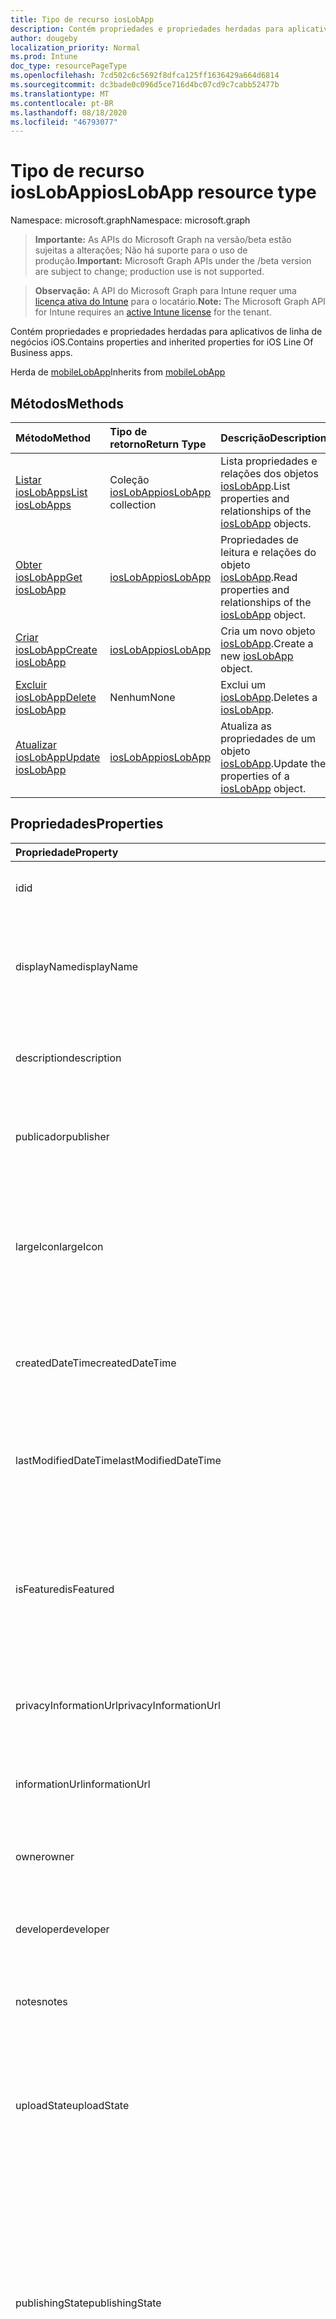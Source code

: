 ```yaml
---
title: Tipo de recurso iosLobApp
description: Contém propriedades e propriedades herdadas para aplicativos de linha de negócios iOS.
author: dougeby
localization_priority: Normal
ms.prod: Intune
doc_type: resourcePageType
ms.openlocfilehash: 7cd502c6c5692f8dfca125ff1636429a664d6814
ms.sourcegitcommit: dc3bade0c096d5ce716d4bc07cd9c7cabb52477b
ms.translationtype: MT
ms.contentlocale: pt-BR
ms.lasthandoff: 08/18/2020
ms.locfileid: "46793077"
---
```

# <a name="ioslobapp-resource-type"></a><span data-ttu-id="0b29c-103">Tipo de recurso iosLobApp</span><span class="sxs-lookup"><span data-stu-id="0b29c-103">iosLobApp resource type</span></span>

<span data-ttu-id="0b29c-104">Namespace: microsoft.graph</span><span class="sxs-lookup"><span data-stu-id="0b29c-104">Namespace: microsoft.graph</span></span>

> <span data-ttu-id="0b29c-105">**Importante:** As APIs do Microsoft Graph na versão/beta estão sujeitas a alterações; Não há suporte para o uso de produção.</span><span class="sxs-lookup"><span data-stu-id="0b29c-105">**Important:** Microsoft Graph APIs under the /beta version are subject to change; production use is not supported.</span></span>

> <span data-ttu-id="0b29c-106">**Observação:** A API do Microsoft Graph para Intune requer uma [licença ativa do Intune](https://go.microsoft.com/fwlink/?linkid=839381) para o locatário.</span><span class="sxs-lookup"><span data-stu-id="0b29c-106">**Note:** The Microsoft Graph API for Intune requires an [active Intune license](https://go.microsoft.com/fwlink/?linkid=839381) for the tenant.</span></span>

<span data-ttu-id="0b29c-107">Contém propriedades e propriedades herdadas para aplicativos de linha de negócios iOS.</span><span class="sxs-lookup"><span data-stu-id="0b29c-107">Contains properties and inherited properties for iOS Line Of Business apps.</span></span>


<span data-ttu-id="0b29c-108">Herda de [mobileLobApp](../resources/intune-apps-mobilelobapp.md)</span><span class="sxs-lookup"><span data-stu-id="0b29c-108">Inherits from [mobileLobApp](../resources/intune-apps-mobilelobapp.md)</span></span>

## <a name="methods"></a><span data-ttu-id="0b29c-109">Métodos</span><span class="sxs-lookup"><span data-stu-id="0b29c-109">Methods</span></span>
|<span data-ttu-id="0b29c-110">Método</span><span class="sxs-lookup"><span data-stu-id="0b29c-110">Method</span></span>|<span data-ttu-id="0b29c-111">Tipo de retorno</span><span class="sxs-lookup"><span data-stu-id="0b29c-111">Return Type</span></span>|<span data-ttu-id="0b29c-112">Descrição</span><span class="sxs-lookup"><span data-stu-id="0b29c-112">Description</span></span>|
|:---|:---|:---|
|[<span data-ttu-id="0b29c-113">Listar iosLobApps</span><span class="sxs-lookup"><span data-stu-id="0b29c-113">List iosLobApps</span></span>](../api/intune-apps-ioslobapp-list.md)|<span data-ttu-id="0b29c-114">Coleção [iosLobApp](../resources/intune-apps-ioslobapp.md)</span><span class="sxs-lookup"><span data-stu-id="0b29c-114">[iosLobApp](../resources/intune-apps-ioslobapp.md) collection</span></span>|<span data-ttu-id="0b29c-115">Lista propriedades e relações dos objetos [iosLobApp](../resources/intune-apps-ioslobapp.md).</span><span class="sxs-lookup"><span data-stu-id="0b29c-115">List properties and relationships of the [iosLobApp](../resources/intune-apps-ioslobapp.md) objects.</span></span>|
|[<span data-ttu-id="0b29c-116">Obter iosLobApp</span><span class="sxs-lookup"><span data-stu-id="0b29c-116">Get iosLobApp</span></span>](../api/intune-apps-ioslobapp-get.md)|[<span data-ttu-id="0b29c-117">iosLobApp</span><span class="sxs-lookup"><span data-stu-id="0b29c-117">iosLobApp</span></span>](../resources/intune-apps-ioslobapp.md)|<span data-ttu-id="0b29c-118">Propriedades de leitura e relações do objeto [iosLobApp](../resources/intune-apps-ioslobapp.md).</span><span class="sxs-lookup"><span data-stu-id="0b29c-118">Read properties and relationships of the [iosLobApp](../resources/intune-apps-ioslobapp.md) object.</span></span>|
|[<span data-ttu-id="0b29c-119">Criar iosLobApp</span><span class="sxs-lookup"><span data-stu-id="0b29c-119">Create iosLobApp</span></span>](../api/intune-apps-ioslobapp-create.md)|[<span data-ttu-id="0b29c-120">iosLobApp</span><span class="sxs-lookup"><span data-stu-id="0b29c-120">iosLobApp</span></span>](../resources/intune-apps-ioslobapp.md)|<span data-ttu-id="0b29c-121">Cria um novo objeto [iosLobApp](../resources/intune-apps-ioslobapp.md).</span><span class="sxs-lookup"><span data-stu-id="0b29c-121">Create a new [iosLobApp](../resources/intune-apps-ioslobapp.md) object.</span></span>|
|[<span data-ttu-id="0b29c-122">Excluir iosLobApp</span><span class="sxs-lookup"><span data-stu-id="0b29c-122">Delete iosLobApp</span></span>](../api/intune-apps-ioslobapp-delete.md)|<span data-ttu-id="0b29c-123">Nenhum</span><span class="sxs-lookup"><span data-stu-id="0b29c-123">None</span></span>|<span data-ttu-id="0b29c-124">Exclui um [iosLobApp](../resources/intune-apps-ioslobapp.md).</span><span class="sxs-lookup"><span data-stu-id="0b29c-124">Deletes a [iosLobApp](../resources/intune-apps-ioslobapp.md).</span></span>|
|[<span data-ttu-id="0b29c-125">Atualizar iosLobApp</span><span class="sxs-lookup"><span data-stu-id="0b29c-125">Update iosLobApp</span></span>](../api/intune-apps-ioslobapp-update.md)|[<span data-ttu-id="0b29c-126">iosLobApp</span><span class="sxs-lookup"><span data-stu-id="0b29c-126">iosLobApp</span></span>](../resources/intune-apps-ioslobapp.md)|<span data-ttu-id="0b29c-127">Atualiza as propriedades de um objeto [iosLobApp](../resources/intune-apps-ioslobapp.md).</span><span class="sxs-lookup"><span data-stu-id="0b29c-127">Update the properties of a [iosLobApp](../resources/intune-apps-ioslobapp.md) object.</span></span>|

## <a name="properties"></a><span data-ttu-id="0b29c-128">Propriedades</span><span class="sxs-lookup"><span data-stu-id="0b29c-128">Properties</span></span>
|<span data-ttu-id="0b29c-129">Propriedade</span><span class="sxs-lookup"><span data-stu-id="0b29c-129">Property</span></span>|<span data-ttu-id="0b29c-130">Tipo</span><span class="sxs-lookup"><span data-stu-id="0b29c-130">Type</span></span>|<span data-ttu-id="0b29c-131">Descrição</span><span class="sxs-lookup"><span data-stu-id="0b29c-131">Description</span></span>|
|:---|:---|:---|
|<span data-ttu-id="0b29c-132">id</span><span class="sxs-lookup"><span data-stu-id="0b29c-132">id</span></span>|<span data-ttu-id="0b29c-133">String</span><span class="sxs-lookup"><span data-stu-id="0b29c-133">String</span></span>|<span data-ttu-id="0b29c-134">Chave da entidade.</span><span class="sxs-lookup"><span data-stu-id="0b29c-134">Key of the entity.</span></span> <span data-ttu-id="0b29c-135">Herdado de [mobileApp](../resources/intune-shared-mobileapp.md)</span><span class="sxs-lookup"><span data-stu-id="0b29c-135">Inherited from [mobileApp](../resources/intune-shared-mobileapp.md)</span></span>|
|<span data-ttu-id="0b29c-136">displayName</span><span class="sxs-lookup"><span data-stu-id="0b29c-136">displayName</span></span>|<span data-ttu-id="0b29c-137">String</span><span class="sxs-lookup"><span data-stu-id="0b29c-137">String</span></span>|<span data-ttu-id="0b29c-138">O título do aplicativo importado ou definido pelo administrador.</span><span class="sxs-lookup"><span data-stu-id="0b29c-138">The admin provided or imported title of the app.</span></span> <span data-ttu-id="0b29c-139">Herdado de [mobileApp](../resources/intune-shared-mobileapp.md)</span><span class="sxs-lookup"><span data-stu-id="0b29c-139">Inherited from [mobileApp](../resources/intune-shared-mobileapp.md)</span></span>|
|<span data-ttu-id="0b29c-140">description</span><span class="sxs-lookup"><span data-stu-id="0b29c-140">description</span></span>|<span data-ttu-id="0b29c-141">String</span><span class="sxs-lookup"><span data-stu-id="0b29c-141">String</span></span>|<span data-ttu-id="0b29c-142">A descrição do aplicativo.</span><span class="sxs-lookup"><span data-stu-id="0b29c-142">The description of the app.</span></span> <span data-ttu-id="0b29c-143">Herdado de [mobileApp](../resources/intune-shared-mobileapp.md)</span><span class="sxs-lookup"><span data-stu-id="0b29c-143">Inherited from [mobileApp](../resources/intune-shared-mobileapp.md)</span></span>|
|<span data-ttu-id="0b29c-144">publicador</span><span class="sxs-lookup"><span data-stu-id="0b29c-144">publisher</span></span>|<span data-ttu-id="0b29c-145">String</span><span class="sxs-lookup"><span data-stu-id="0b29c-145">String</span></span>|<span data-ttu-id="0b29c-146">O publicador do aplicativo.</span><span class="sxs-lookup"><span data-stu-id="0b29c-146">The publisher of the app.</span></span> <span data-ttu-id="0b29c-147">Herdado de [mobileApp](../resources/intune-shared-mobileapp.md)</span><span class="sxs-lookup"><span data-stu-id="0b29c-147">Inherited from [mobileApp](../resources/intune-shared-mobileapp.md)</span></span>|
|<span data-ttu-id="0b29c-148">largeIcon</span><span class="sxs-lookup"><span data-stu-id="0b29c-148">largeIcon</span></span>|[<span data-ttu-id="0b29c-149">mimeContent</span><span class="sxs-lookup"><span data-stu-id="0b29c-149">mimeContent</span></span>](../resources/intune-shared-mimecontent.md)|<span data-ttu-id="0b29c-150">O ícone grande, a ser exibido nos detalhes do aplicativo e usado para o carregamento do ícone.</span><span class="sxs-lookup"><span data-stu-id="0b29c-150">The large icon, to be displayed in the app details and used for upload of the icon.</span></span> <span data-ttu-id="0b29c-151">Herdado de [mobileApp](../resources/intune-shared-mobileapp.md)</span><span class="sxs-lookup"><span data-stu-id="0b29c-151">Inherited from [mobileApp](../resources/intune-shared-mobileapp.md)</span></span>|
|<span data-ttu-id="0b29c-152">createdDateTime</span><span class="sxs-lookup"><span data-stu-id="0b29c-152">createdDateTime</span></span>|<span data-ttu-id="0b29c-153">DateTimeOffset</span><span class="sxs-lookup"><span data-stu-id="0b29c-153">DateTimeOffset</span></span>|<span data-ttu-id="0b29c-154">A data e a hora da criação do aplicativo.</span><span class="sxs-lookup"><span data-stu-id="0b29c-154">The date and time the app was created.</span></span> <span data-ttu-id="0b29c-155">Herdado de [mobileApp](../resources/intune-shared-mobileapp.md)</span><span class="sxs-lookup"><span data-stu-id="0b29c-155">Inherited from [mobileApp](../resources/intune-shared-mobileapp.md)</span></span>|
|<span data-ttu-id="0b29c-156">lastModifiedDateTime</span><span class="sxs-lookup"><span data-stu-id="0b29c-156">lastModifiedDateTime</span></span>|<span data-ttu-id="0b29c-157">DateTimeOffset</span><span class="sxs-lookup"><span data-stu-id="0b29c-157">DateTimeOffset</span></span>|<span data-ttu-id="0b29c-158">A data e a hora que o aplicativo foi modificado pela última vez.</span><span class="sxs-lookup"><span data-stu-id="0b29c-158">The date and time the app was last modified.</span></span> <span data-ttu-id="0b29c-159">Herdado de [mobileApp](../resources/intune-shared-mobileapp.md)</span><span class="sxs-lookup"><span data-stu-id="0b29c-159">Inherited from [mobileApp](../resources/intune-shared-mobileapp.md)</span></span>|
|<span data-ttu-id="0b29c-160">isFeatured</span><span class="sxs-lookup"><span data-stu-id="0b29c-160">isFeatured</span></span>|<span data-ttu-id="0b29c-161">Boolean</span><span class="sxs-lookup"><span data-stu-id="0b29c-161">Boolean</span></span>|<span data-ttu-id="0b29c-162">O valor que indica se o aplicativo está marcado como em destaque pelo administrador. Herdado de [mobileApp](../resources/intune-shared-mobileapp.md)</span><span class="sxs-lookup"><span data-stu-id="0b29c-162">The value indicating whether the app is marked as featured by the admin. Inherited from [mobileApp](../resources/intune-shared-mobileapp.md)</span></span>|
|<span data-ttu-id="0b29c-163">privacyInformationUrl</span><span class="sxs-lookup"><span data-stu-id="0b29c-163">privacyInformationUrl</span></span>|<span data-ttu-id="0b29c-164">String</span><span class="sxs-lookup"><span data-stu-id="0b29c-164">String</span></span>|<span data-ttu-id="0b29c-165">A URL da declaração de privacidade.</span><span class="sxs-lookup"><span data-stu-id="0b29c-165">The privacy statement Url.</span></span> <span data-ttu-id="0b29c-166">Herdado de [mobileApp](../resources/intune-shared-mobileapp.md)</span><span class="sxs-lookup"><span data-stu-id="0b29c-166">Inherited from [mobileApp](../resources/intune-shared-mobileapp.md)</span></span>|
|<span data-ttu-id="0b29c-167">informationUrl</span><span class="sxs-lookup"><span data-stu-id="0b29c-167">informationUrl</span></span>|<span data-ttu-id="0b29c-168">String</span><span class="sxs-lookup"><span data-stu-id="0b29c-168">String</span></span>|<span data-ttu-id="0b29c-169">A URL de informações adicionais.</span><span class="sxs-lookup"><span data-stu-id="0b29c-169">The more information Url.</span></span> <span data-ttu-id="0b29c-170">Herdado de [mobileApp](../resources/intune-shared-mobileapp.md)</span><span class="sxs-lookup"><span data-stu-id="0b29c-170">Inherited from [mobileApp](../resources/intune-shared-mobileapp.md)</span></span>|
|<span data-ttu-id="0b29c-171">owner</span><span class="sxs-lookup"><span data-stu-id="0b29c-171">owner</span></span>|<span data-ttu-id="0b29c-172">String</span><span class="sxs-lookup"><span data-stu-id="0b29c-172">String</span></span>|<span data-ttu-id="0b29c-173">O proprietário do conteúdo.</span><span class="sxs-lookup"><span data-stu-id="0b29c-173">The owner of the app.</span></span> <span data-ttu-id="0b29c-174">Herdado de [mobileApp](../resources/intune-shared-mobileapp.md)</span><span class="sxs-lookup"><span data-stu-id="0b29c-174">Inherited from [mobileApp](../resources/intune-shared-mobileapp.md)</span></span>|
|<span data-ttu-id="0b29c-175">developer</span><span class="sxs-lookup"><span data-stu-id="0b29c-175">developer</span></span>|<span data-ttu-id="0b29c-176">String</span><span class="sxs-lookup"><span data-stu-id="0b29c-176">String</span></span>|<span data-ttu-id="0b29c-177">O desenvolvedor do aplicativo.</span><span class="sxs-lookup"><span data-stu-id="0b29c-177">The developer of the app.</span></span> <span data-ttu-id="0b29c-178">Herdado de [mobileApp](../resources/intune-shared-mobileapp.md)</span><span class="sxs-lookup"><span data-stu-id="0b29c-178">Inherited from [mobileApp](../resources/intune-shared-mobileapp.md)</span></span>|
|<span data-ttu-id="0b29c-179">notes</span><span class="sxs-lookup"><span data-stu-id="0b29c-179">notes</span></span>|<span data-ttu-id="0b29c-180">String</span><span class="sxs-lookup"><span data-stu-id="0b29c-180">String</span></span>|<span data-ttu-id="0b29c-181">Anotações do aplicativo.</span><span class="sxs-lookup"><span data-stu-id="0b29c-181">Notes for the app.</span></span> <span data-ttu-id="0b29c-182">Herdado de [mobileApp](../resources/intune-shared-mobileapp.md)</span><span class="sxs-lookup"><span data-stu-id="0b29c-182">Inherited from [mobileApp](../resources/intune-shared-mobileapp.md)</span></span>|
|<span data-ttu-id="0b29c-183">uploadState</span><span class="sxs-lookup"><span data-stu-id="0b29c-183">uploadState</span></span>|<span data-ttu-id="0b29c-184">Int32</span><span class="sxs-lookup"><span data-stu-id="0b29c-184">Int32</span></span>|<span data-ttu-id="0b29c-185">O estado de upload.</span><span class="sxs-lookup"><span data-stu-id="0b29c-185">The upload state.</span></span> <span data-ttu-id="0b29c-186">Os valores possíveis são: 0- `Not Ready` , 1- `Ready` , 2- `Processing` .</span><span class="sxs-lookup"><span data-stu-id="0b29c-186">Possible values are: 0 - `Not Ready`, 1 - `Ready`, 2 - `Processing`.</span></span> <span data-ttu-id="0b29c-187">Herdado de [mobileApp](../resources/intune-shared-mobileapp.md)</span><span class="sxs-lookup"><span data-stu-id="0b29c-187">Inherited from [mobileApp](../resources/intune-shared-mobileapp.md)</span></span>|
|<span data-ttu-id="0b29c-188">publishingState</span><span class="sxs-lookup"><span data-stu-id="0b29c-188">publishingState</span></span>|[<span data-ttu-id="0b29c-189">mobileAppPublishingState</span><span class="sxs-lookup"><span data-stu-id="0b29c-189">mobileAppPublishingState</span></span>](../resources/intune-apps-mobileapppublishingstate.md)|<span data-ttu-id="0b29c-190">O estado de publicação do aplicativo.</span><span class="sxs-lookup"><span data-stu-id="0b29c-190">The publishing state for the app.</span></span> <span data-ttu-id="0b29c-191">O aplicativo não pode ser assinado, a menos que ele seja publicado.</span><span class="sxs-lookup"><span data-stu-id="0b29c-191">The app cannot be assigned unless the app is published.</span></span> <span data-ttu-id="0b29c-192">Herdado de [mobileApp](../resources/intune-shared-mobileapp.md).</span><span class="sxs-lookup"><span data-stu-id="0b29c-192">Inherited from [mobileApp](../resources/intune-shared-mobileapp.md).</span></span> <span data-ttu-id="0b29c-193">Os valores possíveis são: `notPublished`, `processing`, `published`.</span><span class="sxs-lookup"><span data-stu-id="0b29c-193">Possible values are: `notPublished`, `processing`, `published`.</span></span>|
|<span data-ttu-id="0b29c-194">isAssigned</span><span class="sxs-lookup"><span data-stu-id="0b29c-194">isAssigned</span></span>|<span data-ttu-id="0b29c-195">Boolean</span><span class="sxs-lookup"><span data-stu-id="0b29c-195">Boolean</span></span>|<span data-ttu-id="0b29c-196">O valor que indica se o aplicativo é atribuído a pelo menos um grupo.</span><span class="sxs-lookup"><span data-stu-id="0b29c-196">The value indicating whether the app is assigned to at least one group.</span></span> <span data-ttu-id="0b29c-197">Herdado de [mobileApp](../resources/intune-shared-mobileapp.md)</span><span class="sxs-lookup"><span data-stu-id="0b29c-197">Inherited from [mobileApp](../resources/intune-shared-mobileapp.md)</span></span>|
|<span data-ttu-id="0b29c-198">roleScopeTagIds</span><span class="sxs-lookup"><span data-stu-id="0b29c-198">roleScopeTagIds</span></span>|<span data-ttu-id="0b29c-199">Coleção de cadeia de caracteres</span><span class="sxs-lookup"><span data-stu-id="0b29c-199">String collection</span></span>|<span data-ttu-id="0b29c-200">Lista de IDs de marca de escopo para este aplicativo móvel.</span><span class="sxs-lookup"><span data-stu-id="0b29c-200">List of scope tag ids for this mobile app.</span></span> <span data-ttu-id="0b29c-201">Herdado de [mobileApp](../resources/intune-shared-mobileapp.md)</span><span class="sxs-lookup"><span data-stu-id="0b29c-201">Inherited from [mobileApp](../resources/intune-shared-mobileapp.md)</span></span>|
|<span data-ttu-id="0b29c-202">dependentAppCount</span><span class="sxs-lookup"><span data-stu-id="0b29c-202">dependentAppCount</span></span>|<span data-ttu-id="0b29c-203">Int32</span><span class="sxs-lookup"><span data-stu-id="0b29c-203">Int32</span></span>|<span data-ttu-id="0b29c-204">O número total de dependências do aplicativo filho.</span><span class="sxs-lookup"><span data-stu-id="0b29c-204">The total number of dependencies the child app has.</span></span> <span data-ttu-id="0b29c-205">Herdado de [mobileApp](../resources/intune-shared-mobileapp.md)</span><span class="sxs-lookup"><span data-stu-id="0b29c-205">Inherited from [mobileApp](../resources/intune-shared-mobileapp.md)</span></span>|
|<span data-ttu-id="0b29c-206">committedContentVersion</span><span class="sxs-lookup"><span data-stu-id="0b29c-206">committedContentVersion</span></span>|<span data-ttu-id="0b29c-207">String</span><span class="sxs-lookup"><span data-stu-id="0b29c-207">String</span></span>|<span data-ttu-id="0b29c-208">A versão do conteúdo interno confirmado.</span><span class="sxs-lookup"><span data-stu-id="0b29c-208">The internal committed content version.</span></span> <span data-ttu-id="0b29c-209">Herdado de [mobileLobApp](../resources/intune-apps-mobilelobapp.md)</span><span class="sxs-lookup"><span data-stu-id="0b29c-209">Inherited from [mobileLobApp](../resources/intune-apps-mobilelobapp.md)</span></span>|
|<span data-ttu-id="0b29c-210">fileName</span><span class="sxs-lookup"><span data-stu-id="0b29c-210">fileName</span></span>|<span data-ttu-id="0b29c-211">String</span><span class="sxs-lookup"><span data-stu-id="0b29c-211">String</span></span>|<span data-ttu-id="0b29c-212">O nome do arquivo do aplicativo Lob principal.</span><span class="sxs-lookup"><span data-stu-id="0b29c-212">The name of the main Lob application file.</span></span> <span data-ttu-id="0b29c-213">Herdado de [mobileLobApp](../resources/intune-apps-mobilelobapp.md)</span><span class="sxs-lookup"><span data-stu-id="0b29c-213">Inherited from [mobileLobApp](../resources/intune-apps-mobilelobapp.md)</span></span>|
|<span data-ttu-id="0b29c-214">size</span><span class="sxs-lookup"><span data-stu-id="0b29c-214">size</span></span>|<span data-ttu-id="0b29c-215">Int64</span><span class="sxs-lookup"><span data-stu-id="0b29c-215">Int64</span></span>|<span data-ttu-id="0b29c-216">O tamanho total, incluindo todos os arquivos carregados.</span><span class="sxs-lookup"><span data-stu-id="0b29c-216">The total size, including all uploaded files.</span></span> <span data-ttu-id="0b29c-217">Herdado de [mobileLobApp](../resources/intune-apps-mobilelobapp.md)</span><span class="sxs-lookup"><span data-stu-id="0b29c-217">Inherited from [mobileLobApp](../resources/intune-apps-mobilelobapp.md)</span></span>|
|<span data-ttu-id="0b29c-218">bundleId</span><span class="sxs-lookup"><span data-stu-id="0b29c-218">bundleId</span></span>|<span data-ttu-id="0b29c-219">String</span><span class="sxs-lookup"><span data-stu-id="0b29c-219">String</span></span>|<span data-ttu-id="0b29c-220">O Nome da Identidade.</span><span class="sxs-lookup"><span data-stu-id="0b29c-220">The Identity Name.</span></span>|
|<span data-ttu-id="0b29c-221">applicableDeviceType</span><span class="sxs-lookup"><span data-stu-id="0b29c-221">applicableDeviceType</span></span>|[<span data-ttu-id="0b29c-222">iosDeviceType</span><span class="sxs-lookup"><span data-stu-id="0b29c-222">iosDeviceType</span></span>](../resources/intune-apps-iosdevicetype.md)|<span data-ttu-id="0b29c-223">A arquitetura do iOS na qual esse aplicativo pode ser executado.</span><span class="sxs-lookup"><span data-stu-id="0b29c-223">The iOS architecture for which this app can run on.</span></span>|
|<span data-ttu-id="0b29c-224">minimumSupportedOperatingSystem</span><span class="sxs-lookup"><span data-stu-id="0b29c-224">minimumSupportedOperatingSystem</span></span>|[<span data-ttu-id="0b29c-225">iosMinimumOperatingSystem</span><span class="sxs-lookup"><span data-stu-id="0b29c-225">iosMinimumOperatingSystem</span></span>](../resources/intune-apps-iosminimumoperatingsystem.md)|<span data-ttu-id="0b29c-226">O valor do sistema de operacional mínimo aplicável.</span><span class="sxs-lookup"><span data-stu-id="0b29c-226">The value for the minimum applicable operating system.</span></span>|
|<span data-ttu-id="0b29c-227">expirationDateTime</span><span class="sxs-lookup"><span data-stu-id="0b29c-227">expirationDateTime</span></span>|<span data-ttu-id="0b29c-228">DateTimeOffset</span><span class="sxs-lookup"><span data-stu-id="0b29c-228">DateTimeOffset</span></span>|<span data-ttu-id="0b29c-229">O tempo de expiração.</span><span class="sxs-lookup"><span data-stu-id="0b29c-229">The expiration time.</span></span>|
|<span data-ttu-id="0b29c-230">versionNumber</span><span class="sxs-lookup"><span data-stu-id="0b29c-230">versionNumber</span></span>|<span data-ttu-id="0b29c-231">Cadeia de caracteres</span><span class="sxs-lookup"><span data-stu-id="0b29c-231">String</span></span>|<span data-ttu-id="0b29c-232">O número de versão do aplicativo de Linha de Negócios (LoB) iOS.</span><span class="sxs-lookup"><span data-stu-id="0b29c-232">The version number of iOS Line of Business (LoB) app.</span></span>|
|<span data-ttu-id="0b29c-233">buildNumber</span><span class="sxs-lookup"><span data-stu-id="0b29c-233">buildNumber</span></span>|<span data-ttu-id="0b29c-234">Cadeia de caracteres</span><span class="sxs-lookup"><span data-stu-id="0b29c-234">String</span></span>|<span data-ttu-id="0b29c-235">O número de build do aplicativo de Linha de Negócios (LoB) iOS.</span><span class="sxs-lookup"><span data-stu-id="0b29c-235">The build number of iOS Line of Business (LoB) app.</span></span>|
|<span data-ttu-id="0b29c-236">identityVersion</span><span class="sxs-lookup"><span data-stu-id="0b29c-236">identityVersion</span></span>|<span data-ttu-id="0b29c-237">String</span><span class="sxs-lookup"><span data-stu-id="0b29c-237">String</span></span>|<span data-ttu-id="0b29c-238">A versão da identidade.</span><span class="sxs-lookup"><span data-stu-id="0b29c-238">The identity version.</span></span>|

## <a name="relationships"></a><span data-ttu-id="0b29c-239">Relações</span><span class="sxs-lookup"><span data-stu-id="0b29c-239">Relationships</span></span>
|<span data-ttu-id="0b29c-240">Relação</span><span class="sxs-lookup"><span data-stu-id="0b29c-240">Relationship</span></span>|<span data-ttu-id="0b29c-241">Tipo</span><span class="sxs-lookup"><span data-stu-id="0b29c-241">Type</span></span>|<span data-ttu-id="0b29c-242">Descrição</span><span class="sxs-lookup"><span data-stu-id="0b29c-242">Description</span></span>|
|:---|:---|:---|
|<span data-ttu-id="0b29c-243">categories</span><span class="sxs-lookup"><span data-stu-id="0b29c-243">categories</span></span>|<span data-ttu-id="0b29c-244">Coleção [mobileAppCategory](../resources/intune-apps-mobileappcategory.md)</span><span class="sxs-lookup"><span data-stu-id="0b29c-244">[mobileAppCategory](../resources/intune-apps-mobileappcategory.md) collection</span></span>|<span data-ttu-id="0b29c-245">A lista de categorias para este aplicativo.</span><span class="sxs-lookup"><span data-stu-id="0b29c-245">The list of categories for this app.</span></span> <span data-ttu-id="0b29c-246">Herdado de [mobileApp](../resources/intune-shared-mobileapp.md)</span><span class="sxs-lookup"><span data-stu-id="0b29c-246">Inherited from [mobileApp](../resources/intune-shared-mobileapp.md)</span></span>|
|<span data-ttu-id="0b29c-247">assignments</span><span class="sxs-lookup"><span data-stu-id="0b29c-247">assignments</span></span>|<span data-ttu-id="0b29c-248">Coleção [mobileAppAssignment](../resources/intune-apps-mobileappassignment.md)</span><span class="sxs-lookup"><span data-stu-id="0b29c-248">[mobileAppAssignment](../resources/intune-apps-mobileappassignment.md) collection</span></span>|<span data-ttu-id="0b29c-249">A lista de atribuições de grupo para esse aplicativo móvel.</span><span class="sxs-lookup"><span data-stu-id="0b29c-249">The list of group assignments for this mobile app.</span></span> <span data-ttu-id="0b29c-250">Herdado de [mobileApp](../resources/intune-shared-mobileapp.md)</span><span class="sxs-lookup"><span data-stu-id="0b29c-250">Inherited from [mobileApp](../resources/intune-shared-mobileapp.md)</span></span>|
|<span data-ttu-id="0b29c-251">installSummary</span><span class="sxs-lookup"><span data-stu-id="0b29c-251">installSummary</span></span>|[<span data-ttu-id="0b29c-252">mobileAppInstallSummary</span><span class="sxs-lookup"><span data-stu-id="0b29c-252">mobileAppInstallSummary</span></span>](../resources/intune-apps-mobileappinstallsummary.md)|<span data-ttu-id="0b29c-253">Resumo de instalação do aplicativo móvel.</span><span class="sxs-lookup"><span data-stu-id="0b29c-253">Mobile App Install Summary.</span></span> <span data-ttu-id="0b29c-254">Herdado de [mobileApp](../resources/intune-shared-mobileapp.md)</span><span class="sxs-lookup"><span data-stu-id="0b29c-254">Inherited from [mobileApp](../resources/intune-shared-mobileapp.md)</span></span>|
|<span data-ttu-id="0b29c-255">deviceStatuses</span><span class="sxs-lookup"><span data-stu-id="0b29c-255">deviceStatuses</span></span>|<span data-ttu-id="0b29c-256">coleção [mobileAppInstallStatus](../resources/intune-apps-mobileappinstallstatus.md)</span><span class="sxs-lookup"><span data-stu-id="0b29c-256">[mobileAppInstallStatus](../resources/intune-apps-mobileappinstallstatus.md) collection</span></span>|<span data-ttu-id="0b29c-257">A lista de Estados de instalação para este aplicativo móvel.</span><span class="sxs-lookup"><span data-stu-id="0b29c-257">The list of installation states for this mobile app.</span></span> <span data-ttu-id="0b29c-258">Herdado de [mobileApp](../resources/intune-shared-mobileapp.md)</span><span class="sxs-lookup"><span data-stu-id="0b29c-258">Inherited from [mobileApp](../resources/intune-shared-mobileapp.md)</span></span>|
|<span data-ttu-id="0b29c-259">userStatuses</span><span class="sxs-lookup"><span data-stu-id="0b29c-259">userStatuses</span></span>|<span data-ttu-id="0b29c-260">coleção [userAppInstallStatus](../resources/intune-apps-userappinstallstatus.md)</span><span class="sxs-lookup"><span data-stu-id="0b29c-260">[userAppInstallStatus](../resources/intune-apps-userappinstallstatus.md) collection</span></span>|<span data-ttu-id="0b29c-261">A lista de Estados de instalação para este aplicativo móvel.</span><span class="sxs-lookup"><span data-stu-id="0b29c-261">The list of installation states for this mobile app.</span></span> <span data-ttu-id="0b29c-262">Herdado de [mobileApp](../resources/intune-shared-mobileapp.md)</span><span class="sxs-lookup"><span data-stu-id="0b29c-262">Inherited from [mobileApp](../resources/intune-shared-mobileapp.md)</span></span>|
|<span data-ttu-id="0b29c-263">relações</span><span class="sxs-lookup"><span data-stu-id="0b29c-263">relationships</span></span>|<span data-ttu-id="0b29c-264">coleção [mobileAppRelationship](../resources/intune-apps-mobileapprelationship.md)</span><span class="sxs-lookup"><span data-stu-id="0b29c-264">[mobileAppRelationship](../resources/intune-apps-mobileapprelationship.md) collection</span></span>|<span data-ttu-id="0b29c-265">Lista de relações para este aplicativo móvel.</span><span class="sxs-lookup"><span data-stu-id="0b29c-265">List of relationships for this mobile app.</span></span> <span data-ttu-id="0b29c-266">Herdado de [mobileApp](../resources/intune-shared-mobileapp.md)</span><span class="sxs-lookup"><span data-stu-id="0b29c-266">Inherited from [mobileApp](../resources/intune-shared-mobileapp.md)</span></span>|
|<span data-ttu-id="0b29c-267">contentVersions</span><span class="sxs-lookup"><span data-stu-id="0b29c-267">contentVersions</span></span>|<span data-ttu-id="0b29c-268">Coleção [mobileAppContent](../resources/intune-apps-mobileappcontent.md)</span><span class="sxs-lookup"><span data-stu-id="0b29c-268">[mobileAppContent](../resources/intune-apps-mobileappcontent.md) collection</span></span>|<span data-ttu-id="0b29c-269">A lista das versões de conteúdo deste aplicativo.</span><span class="sxs-lookup"><span data-stu-id="0b29c-269">The list of content versions for this app.</span></span> <span data-ttu-id="0b29c-270">Herdado de [mobileLobApp](../resources/intune-apps-mobilelobapp.md)</span><span class="sxs-lookup"><span data-stu-id="0b29c-270">Inherited from [mobileLobApp](../resources/intune-apps-mobilelobapp.md)</span></span>|

## <a name="json-representation"></a><span data-ttu-id="0b29c-271">Representação JSON</span><span class="sxs-lookup"><span data-stu-id="0b29c-271">JSON Representation</span></span>
<span data-ttu-id="0b29c-272">Veja a seguir uma representação JSON do recurso.</span><span class="sxs-lookup"><span data-stu-id="0b29c-272">Here is a JSON representation of the resource.</span></span>
<!-- {
  "blockType": "resource",
  "keyProperty": "id",
  "@odata.type": "microsoft.graph.iosLobApp"
}
-->
``` json
{
  "@odata.type": "#microsoft.graph.iosLobApp",
  "id": "String (identifier)",
  "displayName": "String",
  "description": "String",
  "publisher": "String",
  "largeIcon": {
    "@odata.type": "microsoft.graph.mimeContent",
    "type": "String",
    "value": "binary"
  },
  "createdDateTime": "String (timestamp)",
  "lastModifiedDateTime": "String (timestamp)",
  "isFeatured": true,
  "privacyInformationUrl": "String",
  "informationUrl": "String",
  "owner": "String",
  "developer": "String",
  "notes": "String",
  "uploadState": 1024,
  "publishingState": "String",
  "isAssigned": true,
  "roleScopeTagIds": [
    "String"
  ],
  "dependentAppCount": 1024,
  "committedContentVersion": "String",
  "fileName": "String",
  "size": 1024,
  "bundleId": "String",
  "applicableDeviceType": {
    "@odata.type": "microsoft.graph.iosDeviceType",
    "iPad": true,
    "iPhoneAndIPod": true
  },
  "minimumSupportedOperatingSystem": {
    "@odata.type": "microsoft.graph.iosMinimumOperatingSystem",
    "v8_0": true,
    "v9_0": true,
    "v10_0": true,
    "v11_0": true,
    "v12_0": true,
    "v13_0": true
  },
  "expirationDateTime": "String (timestamp)",
  "versionNumber": "String",
  "buildNumber": "String",
  "identityVersion": "String"
}
```



